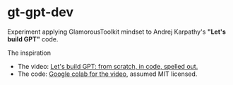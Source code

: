 # gt-gpt-dev
Experiment applying GlamorousToolkit mindset to Andrej Karpathy's **"Let's build GPT"** code.

The inspiration
* The video: [Let's build GPT: from scratch, in code, spelled out.](https://www.youtube.com/watch?v=kCc8FmEb1nY)
* The code: [Google colab for the video](https://colab.research.google.com/drive/1JMLa53HDuA-i7ZBmqV7ZnA3c_fvtXnx-?usp=sharing), assumed MIT licensed.
